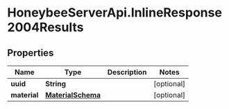 # HoneybeeServerApi.InlineResponse2004Results

## Properties
Name | Type | Description | Notes
------------ | ------------- | ------------- | -------------
**uuid** | **String** |  | [optional] 
**material** | [**MaterialSchema**](MaterialSchema.md) |  | [optional] 


